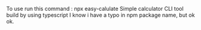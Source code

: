To use run this command : npx easy-calulate
Simple calculator CLI tool build by using typescript
I know i have a typo in npm package name, but ok ok. 
